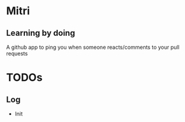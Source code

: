 # Mitri

## Learning by doing

A github app to ping you when someone reacts/comments to your pull requests

# TODOs

## Log
- Init

